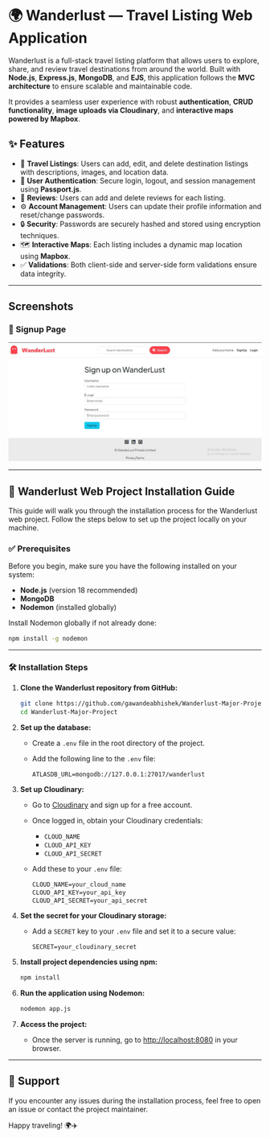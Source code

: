 # 🌍 Wanderlust — Travel Listing Web Application

Wanderlust is a full-stack travel listing platform that allows users to explore, share, and review travel destinations from around the world. Built with **Node.js**, **Express.js**, **MongoDB**, and **EJS**, this application follows the **MVC architecture** to ensure scalable and maintainable code.

It provides a seamless user experience with robust **authentication**, **CRUD functionality**, **image uploads via Cloudinary**, and **interactive maps powered by Mapbox**.

## ✨ Features

- 🧭 **Travel Listings**: Users can add, edit, and delete destination listings with descriptions, images, and location data.
- 🔐 **User Authentication**: Secure login, logout, and session management using **Passport.js**.
- 📝 **Reviews**: Users can add and delete reviews for each listing.
- ⚙️ **Account Management**: Users can update their profile information and reset/change passwords.
- 🔒 **Security**: Passwords are securely hashed and stored using encryption techniques.
- 🗺️ **Interactive Maps**: Each listing includes a dynamic map location using **Mapbox**.
- ✅ **Validations**: Both client-side and server-side form validations ensure data integrity.

---
## Screenshots

### 🔐 Signup Page
![Signup Page](/images/signup-page.jpeg)

---

## 🚀 Wanderlust Web Project Installation Guide

This guide will walk you through the installation process for the Wanderlust web project. Follow the steps below to set up the project locally on your machine.

### ✅ Prerequisites

Before you begin, make sure you have the following installed on your system:

- **Node.js** (version 18 recommended)
- **MongoDB**
- **Nodemon** (installed globally)

Install Nodemon globally if not already done:
```bash
npm install -g nodemon
```

---

### 🛠️ Installation Steps

1. **Clone the Wanderlust repository from GitHub:**

   ```bash
   git clone https://github.com/gawandeabhishek/Wanderlust-Major-Project.git
   cd Wanderlust-Major-Project
   ```

2. **Set up the database:**
   - Create a `.env` file in the root directory of the project.
   - Add the following line to the `.env` file:

     ```env
     ATLASDB_URL=mongodb://127.0.0.1:27017/wanderlust
     ```

3. **Set up Cloudinary:**
   - Go to [Cloudinary](https://cloudinary.com/) and sign up for a free account.
   - Once logged in, obtain your Cloudinary credentials:
     - `CLOUD_NAME`
     - `CLOUD_API_KEY`
     - `CLOUD_API_SECRET`
   - Add these to your `.env` file:

     ```env
     CLOUD_NAME=your_cloud_name
     CLOUD_API_KEY=your_api_key
     CLOUD_API_SECRET=your_api_secret
     ```

4. **Set the secret for your Cloudinary storage:**
   - Add a `SECRET` key to your `.env` file and set it to a secure value:

     ```env
     SECRET=your_cloudinary_secret
     ```

5. **Install project dependencies using npm:**

   ```bash
   npm install
   ```

6. **Run the application using Nodemon:**

   ```bash
   nodemon app.js
   ```

7. **Access the project:**
   - Once the server is running, go to [http://localhost:8080](http://localhost:8080) in your browser.

---

## 🙋 Support

If you encounter any issues during the installation process, feel free to open an issue or contact the project maintainer.

Happy traveling! 🌍✈️
